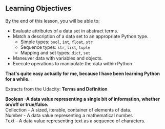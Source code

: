 ## Learning Objectives

By the end of this lesson, you will be able to:

-   Evaluate attributes of a data set in abstract terms.
-   Match a description of a data set to an appropriate Python type.
    -   Simple types: `bool`, `int`, `float`, `str`
    -   Sequence types: `str`, `list`, `tuple`
    -   Mapping and set types: `dict`, `set`
-   Maneuver data with variables and objects.
-   Execute operations to manipulate the data within Python.


__That's quite easy actually for me, because I have been learning Python for a while__.


Extracts from the Udacity:
**Terms and Definition**

__Boolean -A data value representing a single bit of information, whether on/off or true/false.__  
Collection - A sized, iterable, container of elements of data.  
Number - A data value representing a mathematical number.  
Text - A data value representing text as a sequence of characters.  